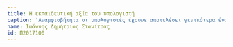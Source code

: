 ```yaml
---
title: Η εκπαιδευτική αξία του υπολογιστή
caption: 'Αναμφισβήτητα οι υπολογιστές έχουνε αποτελέσει γενικότερα έναυσμα για την βελτίωση και την επαύξηση της εκπαιδευτικής διαδικασίας. Ωστόσο, οταν μιλάμε για εκπαιδευτική αξία, μιλάμε επίσης και για τα οφέλη τα οποία μπορεί να αποκτήσει το άτομο προσωπικά, μέσα από την ορθή χρήση του υπολογιστή. Του δίνεται η δυνατότητα να μπορεί να καλλιεργήσει την φαντασία και την δημιουργικότητά του, να πειραματίζεται άμεσα και να βρίσκει λύσεις σε προβλήματα που τον απασχολούν, να έχει πρόσβαση σε πληροφορίες και γνώσεις που τον ενδιαφέρουν αλλά και να βάζει σε μια τάξη την καθημερινότητά του. Ουσιαστικά, θα μπορούσαμε να χαρακτηρίσουμε τον υπολογιστή ως ένα μουσικό όργανο, το οποίο ένα άτομο πρέπει να μάθει να παίζει ορθά και κομψά, έτσι ώστε να μπορεί να βελτιώσει διάφορες πτυχές της ζωής του.'
name: Ιωάννης Δημήτριος Στανίτσας
id: Π2017100
---
```


